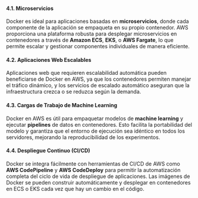 #### 4.1. **Microservicios**

Docker es ideal para aplicaciones basadas en **microservicios**, donde cada componente de la aplicación se empaqueta en su propio contenedor. AWS proporciona una plataforma robusta para desplegar microservicios en contenedores a través de **Amazon ECS**, **EKS**, o **AWS Fargate**, lo que permite escalar y gestionar componentes individuales de manera eficiente.

#### 4.2. **Aplicaciones Web Escalables**

Aplicaciones web que requieren escalabilidad automática pueden beneficiarse de Docker en AWS, ya que los contenedores permiten manejar el tráfico dinámico, y los servicios de escalado automático aseguran que la infraestructura crezca o se reduzca según la demanda.

#### 4.3. **Cargas de Trabajo de Machine Learning**

Docker en AWS es útil para empaquetar modelos de **machine learning** y ejecutar **pipelines** de datos en contenedores. Esto facilita la portabilidad del modelo y garantiza que el entorno de ejecución sea idéntico en todos los servidores, mejorando la reproducibilidad de los experimentos.

#### 4.4. **Despliegue Continuo (CI/CD)**

Docker se integra fácilmente con herramientas de CI/CD de AWS como **AWS CodePipeline** y **AWS CodeDeploy** para permitir la automatización completa del ciclo de vida de despliegue de aplicaciones. Las imágenes de Docker se pueden construir automáticamente y desplegar en contenedores en ECS o EKS cada vez que hay un cambio en el código.